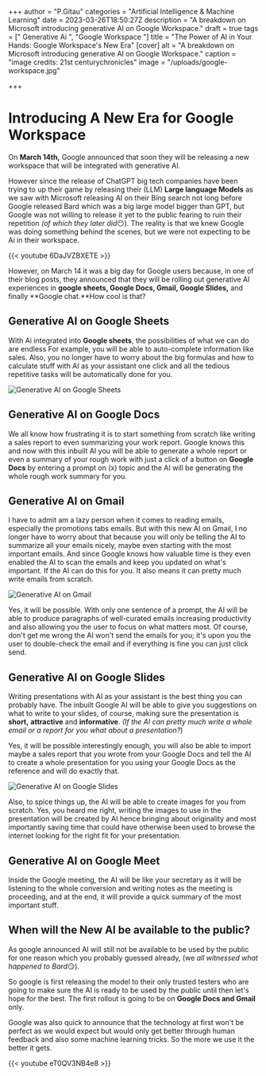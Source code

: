+++
author = "P.Gitau"
categories = "Artificial Intelligence & Machine Learning"
date = 2023-03-26T18:50:27Z
description = "A breakdown on Microsoft introducing generative AI on Google Workspace."
draft = true
tags = ["  Generative Ai ", "Google Workspace "]
title = "The Power of AI in Your Hands: Google Workspace's New Era"
[cover]
alt = "A breakdown on Microsoft introducing generative AI on Google Workspace."
caption = "image credits: 21st centurychronicles"
image = "/uploads/google-workspace.jpg"

+++
# Introducing A New Era for Google Workspace

On **March 14th,** Google announced that soon they will be releasing a new workspace that will be integrated with generative AI.

However since the release of ChatGPT big tech companies have been trying to up their game by releasing their (LLM) **Large language Models** as we saw with Microsoft releasing AI on their Bing search not long before Google released Bard which was a big large model bigger than GPT, but Google was not willing to release it yet to the public fearing to ruin their repetition _(of which they later did_😶). The reality is that we knew Google was doing something behind the scenes, but we were not expecting to be Ai in their workspace.

{{< youtube 6DaJVZBXETE >}}

However, on March 14 it was a big day for Google users because, in one of their blog posts, they announced that they will be rolling out generative AI experiences in **google sheets, Google Docs, Gmail, Google Slides,** and finally **Google chat.**How cool is that?

## Generative AI on Google Sheets

With Ai integrated into **Google sheets**, the possibilities of what we can do are endless For example, you will be able to auto-complete information like sales. Also, you no longer have to worry about the big formulas and how to calculate stuff with AI as your assistant one click and all the tedious repetitive tasks will be automatically done for you.

![Generative AI on Google Sheets](/uploads/image-3.png "Generative AI on Google Sheets")

## Generative AI on Google Docs

We all know how frustrating it is to start something from scratch like writing a sales report to even summarizing your work report. Google knows this and now with this inbuilt AI you will be able to generate a whole report or even a summary of your rough work with just a click of a button on **Google Docs** by entering a prompt on (x) topic and the AI will be generating the whole rough work summary for you.

## Generative AI on Gmail

I have to admit am a lazy person when it comes to reading emails, especially the promotions tabs emails. But with this new AI on Gmail, I no longer have to worry about that because you will only be telling the AI to summarize all your emails nicely, maybe even starting with the most important emails. And since Google knows how valuable time is they even enabled the AI to scan the emails and keep you updated on what's important. If the AI can do this for you. It also means it can pretty much write emails from scratch.

![Generative AI on Gmail](/uploads/aigeneratedjobdescription-600_pr6xvif.jpg "Generative AI on Gmail")

Yes, it will be possible. With only one sentence of a prompt, the AI will be able to produce paragraphs of well-curated emails increasing productivity and also allowing you the user to focus on what matters most. Of course, don't get me wrong the AI won't send the emails for you; it's upon you the user to double-check the email and if everything is fine you can just click send.

## Generative AI on Google Slides

Writing presentations with AI as your assistant is the best thing you can probably have. The inbuilt Google AI will be able to give you suggestions on what to write to your slides, of course, making sure the presentation is **short,** **attractive** and **informative**. _(If the AI can pretty much write a whole email or a report for you what about a presentation?_)

Yes, it will be possible interestingly enough, you will also be able to import maybe a sales report that you wrote from your Google Docs and tell the AI to create a whole presentation for you using your Google Docs as the reference and will do exactly that.

![Generative AI on Google Slides](/uploads/screenshot_2023-03-14_at_11_37_37.webp "Generative AI on Google Slides")

Also, to spice things up, the AI will be able to create images for you from scratch. Yes, you heard me right, writing the images to use in the presentation will be created by AI hence bringing about originality and most importantly saving time that could have otherwise been used to browse the internet looking for the right fit for your presentation.

## Generative AI on Google Meet

Inside the Google meeting, the AI will be like your secretary as it will be listening to the whole conversion and writing notes as the meeting is proceeding, and at the end, it will provide a quick summary of the most important stuff.

## When will the New AI be available to the public?

As google announced AI will still not be available to be used by the public for one reason which you probably guessed already, (we _all witnessed what happened to Bard_😏).

So google is first releasing the model to their only trusted testers who are going to make sure the AI is ready to be used by the public until then let's hope for the best. The first rollout is going to be on **Google Docs and Gmail** only.

Google was also quick to announce that the technology at first won't be perfect as we would expect but would only get better through human feedback and also some machine learning tricks. So the more we use it the better it gets.

{{< youtube eT0QV3NB4e8 >}}